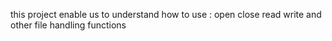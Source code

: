 this project enable us to understand how to use :
open
close 
read
write
and other file handling functions
